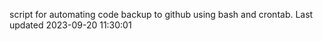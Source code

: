 script for automating code backup to github using bash and crontab. Last updated 2023-09-20 11:30:01
